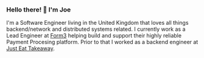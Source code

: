 ### Hello there! 👋 I'm Joe

I'm a Software Engineer living in the United Kingdom that loves all things backend/network and distributed systems related. I currently work as a Lead Engineer at [Form3](https://www.form3.tech/) helping build and support their highly reliable Payment Procesing platform. Prior to that I worked as a backend engineer at [Just Eat Takeaway](https://www.justeattakeaway.com/).

<!--
**Demonthos/demonthos** is a ✨ _special_ ✨ repository because its `README.md` (this file) appears on your GitHub profile.

Here are some ideas to get you started:

- 🔭 I’m currently working on ...
- 🌱 I’m currently learning ...
- 👯 I’m looking to collaborate on ...
- 🤔 I’m looking for help with ...
- 💬 Ask me about ...
- 📫 How to reach me: ...
- 😄 Pronouns: ...
- ⚡ Fun fact: ...
-->

<!--
<div align="center">
    <img src="https://github-readme-stats.vercel.app/api?username=josephwoodward&theme=tokyonight&hide_rank=true"></img>
    <img src="https://github-readme-stats.vercel.app/api/top-langs/?username=josephwoodward&theme=tokyonight"></img>
</div>
-->
